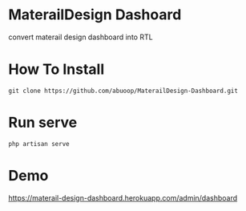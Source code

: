 # MaterailDesign Dashoard
convert materail design dashboard into RTL

# How To Install
```
git clone https://github.com/abuoop/MaterailDesign-Dashboard.git

```
# Run serve 
```
php artisan serve
```

# Demo 
 https://materail-design-dashboard.herokuapp.com/admin/dashboard

